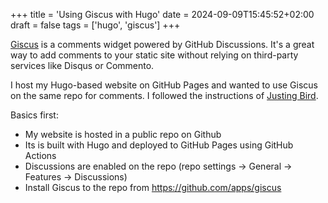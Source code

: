 +++
title = 'Using Giscus with Hugo'
date = 2024-09-09T15:45:52+02:00
draft = false
tags = ['hugo', 'giscus']
+++

[Giscus](https://giscus.app/) is a comments widget powered by GitHub Discussions. It's a great way to add comments to your static site without relying on third-party services like Disqus or Commento.

I host my Hugo-based website on GitHub Pages and wanted to use Giscus on the same repo for comments. I followed the instructions of [Justing Bird](https://www.justinjbird.me/blog/2023/adding-comments-to-a-hugo-site-using-giscus).

Basics first:

-   My website is hosted in a public repo on Github
-   Its is built with Hugo and deployed to GitHub Pages using GitHub Actions
-   Discussions are enabled on the repo (repo settings -> General -> Features -> Discussions)
-   Install Giscus to the repo from <https://github.com/apps/giscus>
